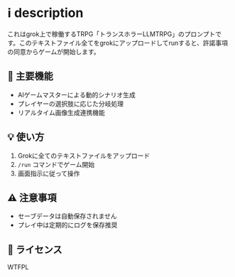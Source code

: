 # ℹ️ description
これはgrok上で稼働するTRPG「トランスホラーLLMTRPG」のプロンプトです。このテキストファイル全てをgrokにアップロードしてrunすると、許諾事項の同意からゲームが開始します。

## 🚀 主要機能
- AIゲームマスターによる動的シナリオ生成
- プレイヤーの選択肢に応じた分岐処理
- リアルタイム画像生成連携機能

## 💡 使い方
1. Grokに全てのテキストファイルをアップロード
2. `/run` コマンドでゲーム開始
3. 画面指示に従って操作

## ⚠️ 注意事項
- セーブデータは自動保存されません
- プレイ中は定期的にログを保存推奨

## 📜 ライセンス
WTFPL